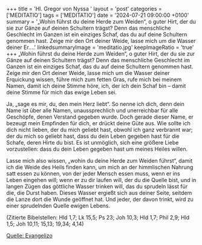 +++
title = 'Hl. Gregor von Nyssa  '
layout = 'post'
categories = ['MEDITATIO']
tags = ['MEDITATIO']
date = '2024-07-21 09:00:00 +0100'
summary = '„Wohin führst du deine Herde zum Weiden“, o guter Hirt, der du sie zur Gänze auf deinen Schultern trägst? Denn das menschliche Geschlecht im Ganzen ist ein einziges Schaf, das du auf deine Schultern genommen hast. Zeige mir den Ort deiner Weide, lasse mich um die Wasser deiner Er....'
linkedsummaryImage = 'meditatio.jpg'
keepImageRatio = 'true'
+++
„Wohin führst du deine Herde zum Weiden“, o guter Hirt, der du sie zur Gänze auf deinen Schultern trägst? Denn das menschliche Geschlecht im Ganzen ist ein einziges Schaf, das du auf deine Schultern genommen hast. Zeige mir den Ort deiner Weide, lasse mich um die Wasser deiner Erquickung wissen, führe mich zum fetten Gras, rufe mich bei meinem Namen, damit ich deine Stimme höre, ich, der ich dein Schaf bin – damit deine Stimme für mich das ewige Leben sei.<!--more-->

Ja, „sage es mir, du, den mein Herz liebt“. So nenne ich dich, denn dein Name ist über alle Namen, unaussprechlich und unerreichbar für alle Geschöpfe, denen Verstand gegeben wurde. Doch gerade dieser Name, er bezeugt mein Empfinden für dich, er drückt deine Güte aus. Wie sollte ich dich nicht lieben, der du mich geliebt hast, obwohl ich ganz verbrannt war; der du mich so geliebt hast, dass du dein Leben gegeben hast für die Schafe, deren Hirte du bist. Es ist unmöglich, sich eine größere Liebe vorzustellen: dass du dein Leben gegeben hast um meines Heiles willen.

Lasse mich also wissen, „wohin du deine Herde zum Weiden führst“, damit ich die Weide des Heils finden kann, um mich an der himmlischen Nahrung satt essen zu können, von der jeder Mensch essen muss, wenn er ins Leben eingehen will; wenn er zu dir laufen will, der du die Quelle bist, und in langen Zügen das göttliche Wasser trinken will, das du sprudeln lässt für die, die Durst haben. Dieses Wasser ergießt sich aus deiner Seite, seitdem die Lanze dort die Wunde geöffnet hat. Und jeder, der davon trinkt, wird zu einer sprudelnden Quelle ewigen Lebens.

(Zitierte Bibelstellen: Hld 1,7; Lk 15,5; Ps 23; Joh 10,3; Hld 1,7; Phil 2,9; Hld 1,5; Joh 10,11; 15,13; 19,34; 4,14)



[Quelle: Evangelizo](https://evangeliumtagfuertag.org/DE/gospel)

